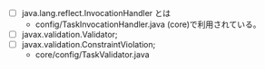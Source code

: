 
- [ ] java.lang.reflect.InvocationHandler とは
    * config/TaskInvocationHandler.java (core)で利用されている。
- [ ] javax.validation.Validator;
- [ ] javax.validation.ConstraintViolation;
    * core/config/TaskValidator.java
    
